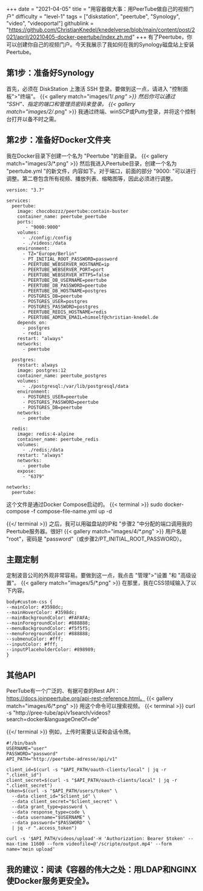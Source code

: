 +++
date = "2021-04-05"
title = "用容器做大事：用PeerTube做自己的视频门户"
difficulty = "level-1"
tags = ["diskstation", "peertube", "Synology", "video", "videoportal"]
githublink = "https://github.com/ChristianKnedel/knedelverse/blob/main/content/post/2021/april/20210405-docker-peertube/index.zh.md"
+++
有了Peertube，你可以创建你自己的视频门户。今天我展示了我如何在我的Synology磁盘站上安装Peertube。
## 第1步：准备好Synology
首先，必须在 DiskStation 上激活 SSH 登录。要做到这一点，请进入 "控制面板">"终端"。
{{< gallery match="images/1/*.png" >}}
然后你可以通过 "SSH"、指定的端口和管理员密码来登录。
{{< gallery match="images/2/*.png" >}}
我通过终端、winSCP或Putty登录，并将这个控制台打开以备不时之需。
## 第2步：准备好Docker文件夹
我在Docker目录下创建一个名为 "Peertube "的新目录。
{{< gallery match="images/3/*.png" >}}
然后我进入Peertube目录，创建一个名为 "peertube.yml "的新文件，内容如下。对于端口，前面的部分 "9000: "可以进行调整。第二卷包含所有视频、播放列表、缩略图等，因此必须进行调整。
```
version: "3.7"

services:
  peertube:
    image: chocobozzz/peertube:contain-buster
    container_name: peertube_peertube
    ports:
       - "9000:9000"
    volumes:
      - ./config:/config
      - ./videos:/data
    environment:
      - TZ="Europe/Berlin"
      - PT_INITIAL_ROOT_PASSWORD=password
      - PEERTUBE_WEBSERVER_HOSTNAME=ip
      - PEERTUBE_WEBSERVER_PORT=port
      - PEERTUBE_WEBSERVER_HTTPS=false
      - PEERTUBE_DB_USERNAME=peertube
      - PEERTUBE_DB_PASSWORD=peertube
      - PEERTUBE_DB_HOSTNAME=postgres
      - POSTGRES_DB=peertube
      - POSTGRES_USER=postgres
      - POSTGRES_PASSWORD=postgres
      - PEERTUBE_REDIS_HOSTNAME=redis
      - PEERTUBE_ADMIN_EMAIL=himself@christian-knedel.de
    depends_on:
      - postgres
      - redis
    restart: "always"
    networks:
      - peertube

  postgres:
    restart: always
    image: postgres:12
    container_name: peertube_postgres
    volumes:
      - ./postgresql:/var/lib/postgresql/data
    environment:
      - POSTGRES_USER=peertube
      - POSTGRES_PASSWORD=peertube
      - POSTGRES_DB=peertube
    networks:
      - peertube

  redis:
    image: redis:4-alpine
    container_name: peertube_redis
    volumes:
      - ./redis:/data
    restart: "always"
    networks:
      - peertube
    expose:
      - "6379"

networks:
  peertube:

```
这个文件是通过Docker Compose启动的。
{{< terminal >}}
sudo docker-compose -f compose-file-name.yml up -d

{{</ terminal >}}
之后，我可以用磁盘站的IP和 "步骤2 "中分配的端口调用我的Peertube服务器。很好!
{{< gallery match="images/4/*.png" >}}
用户名是 "root"，密码是 "password"（或步骤2/PT_INITIAL_ROOT_PASSWORD）。
## 主题定制
定制波音公司的外观非常容易。要做到这一点，我点击 "管理">"设置 "和 "高级设置"。
{{< gallery match="images/5/*.png" >}}
在那里，我在CSS领域输入了以下内容。
```
body#custom-css {
--mainColor: #3598dc;
--mainHoverColor: #3598dc;
--mainBackgroundColor: #FAFAFA;
--mainForegroundColor: #888888;
--menuBackgroundColor: #f5f5f5;
--menuForegroundColor: #888888;
--submenuColor: #fff;
--inputColor: #fff;
--inputPlaceholderColor: #898989;
}

```

## 其他API
PeerTube有一个广泛的、有据可查的Rest API：https://docs.joinpeertube.org/api-rest-reference.html。
{{< gallery match="images/6/*.png" >}}
用这个命令可以搜索视频。
{{< terminal >}}
curl -s "http://pree-tube/api/v1search/videos?search=docker&languageOneOf=de"

{{</ terminal >}}
例如，上传时需要认证和会话令牌。
```
#!/bin/bash
USERNAME="user"
PASSWORD="password"
API_PATH="http://peertube-adresse/api/v1"

client_id=$(curl -s "$API_PATH/oauth-clients/local" | jq -r ".client_id")
client_secret=$(curl -s "$API_PATH/oauth-clients/local" | jq -r ".client_secret")
token=$(curl -s "$API_PATH/users/token" \
  --data client_id="$client_id" \
  --data client_secret="$client_secret" \
  --data grant_type=password \
  --data response_type=code \
  --data username="$USERNAME" \
  --data password="$PASSWORD" \
  | jq -r ".access_token")

curl -s '$API_PATH/videos/upload'-H 'Authorization: Bearer $token' --max-time 11600 --form videofile=@'/scripte/output.mp4' --form name='mein upload' 

```

## 我的建议：阅读《容器的伟大之处：用LDAP和NGINX使Docker服务更安全》。
